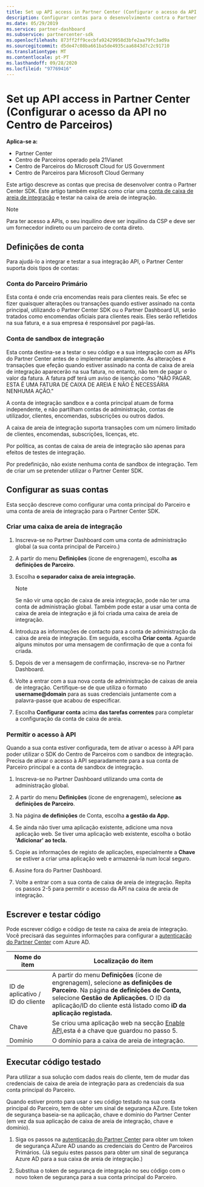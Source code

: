 ```yaml
---
title: Set up API access in Partner Center (Configurar o acesso da API no Centro de Parceiros)
description: Configurar contas para o desenvolvimento contra o Partner Center SDK e testar na caixa de areia de integração.
ms.date: 05/29/2019
ms.service: partner-dashboard
ms.subservice: partnercenter-sdk
ms.openlocfilehash: 873ff2ff9cecbfa92429958d3bfe2aa79fc3ad9a
ms.sourcegitcommit: d5de47c08ba661ba5de4935caa6843d7c2c91710
ms.translationtype: MT
ms.contentlocale: pt-PT
ms.lasthandoff: 09/28/2020
ms.locfileid: "97769416"
---
```

# <a name="set-up-api-access-in-partner-center"></a>Set up API access in Partner Center (Configurar o acesso da API no Centro de Parceiros)

**Aplica-se a:**

- Partner Center
- Centro de Parceiros operado pela 21Vianet
- Centro de Parceiros do Microsoft Cloud for US Government
- Centro de Parceiros para Microsoft Cloud Germany

Este artigo descreve as contas que precisa de desenvolver contra o Partner Center SDK. Este artigo também explica como criar uma [conta de caixa de areia de integração](#integration-sandbox-account) e testar na caixa de areia de integração.

>[!NOTE]
>Para ter acesso a APIs, o seu inquilino deve ser inquilino da CSP e deve ser um fornecedor indireto ou um parceiro de conta direto.

## <a name="account-definitions"></a>Definições de conta

Para ajudá-lo a integrar e testar a sua integração API, o Partner Center suporta dois tipos de contas:

### <a name="primary-partner-account"></a>Conta do Parceiro Primário

Esta conta é onde cria encomendas reais para clientes reais. Se efec se fizer quaisquer alterações ou transações quando estiver assinado na conta principal, utilizando o Partner Center SDK ou o Partner Dashboard UI, serão tratados como encomendas oficiais para clientes reais. Eles serão refletidos na sua fatura, e a sua empresa é responsável por pagá-las.

### <a name="integration-sandbox-account"></a>Conta de sandbox de integração

Esta conta destina-se a testar o seu código e a sua integração com as APIs do Partner Center antes de o implementar amplamente. As alterações e transações que efeção quando estiver assinado na conta de caixa de areia de integração aparecerão na sua fatura, no entanto, não tem de pagar o valor da fatura. A fatura pdf terá um aviso de isenção como "NÃO PAGAR. ESTA É UMA FATURA DE CAIXA DE AREIA E NÃO É NECESSÁRIA NENHUMA AÇÃO."

A conta de integração sandbox e a conta principal atuam de forma independente, e não partilham contas de administração, contas de utilizador, clientes, encomendas, subscrições ou outros dados.

A caixa de areia de integração suporta transações com um número limitado de clientes, encomendas, subscrições, licenças, etc.

Por política, as contas de caixa de areia de integração são apenas para efeitos de testes de integração.

Por predefinição, não existe nenhuma conta de sandbox de integração. Tem de criar um se pretender utilizar o Partner Center SDK.

## <a name="set-up-your-accounts"></a>Configurar as suas contas

Esta secção descreve como configurar uma conta principal do Parceiro e uma conta de areia de integração para o Partner Center SDK.

### <a name="create-an-integration-sandbox"></a>Criar uma caixa de areia de integração

1. Inscreva-se no Partner Dashboard com uma conta de administração global (a sua conta principal de Parceiro.)

2. A partir do menu **Definições** (ícone de engrenagem), escolha **as definições de Parceiro**.

3. Escolha **o separador caixa de areia integração.**

    >[!NOTE]
    >Se não vir uma opção de caixa de areia integração, pode não ter uma conta de administração global. Também pode estar a usar uma conta de caixa de areia de integração e já foi criada uma caixa de areia de integração.

4. Introduza as informações de contacto para a conta de administração da caixa de areia de integração. Em seguida, escolha **Criar conta**. Aguarde alguns minutos por uma mensagem de confirmação de que a conta foi criada.

5. Depois de ver a mensagem de confirmação, inscreva-se no Partner Dashboard.

6. Volte a entrar com a sua nova conta de administração de caixas de areia de integração. Certifique-se de que utiliza o formato **username@domain** para as suas credenciais juntamente com a palavra-passe que acabou de especificar.

7. Escolha **Configurar conta** acima **das tarefas correntes** para completar a configuração da conta de caixa de areia.

### <a name="enable-api-access"></a>Permitir o acesso à API

Quando a sua conta estiver configurada, tem de ativar o acesso à API para poder utilizar o SDK do Centro de Parceiros com o sandbox de integração. Precisa de ativar o acesso à API separadamente para a sua conta de Parceiro principal e a conta de sandbox de integração.

1. Inscreva-se no Partner Dashboard utilizando uma conta de administração global.

2. A partir do menu **Definições** (ícone de engrenagem), selecione **as definições de Parceiro**.

3. Na página **de definições** de Conta, escolha **a gestão da App.**

4. Se ainda não tiver uma aplicação existente, adicione uma nova aplicação web. Se tiver uma aplicação web existente, escolha o botão **'Adicionar' ao tecla.**

5. Copie as informações de registo de aplicações, especialmente a **Chave** se estiver a criar uma aplicação web e armazená-la num local seguro.

6. Assine fora do Partner Dashboard.

7. Volte a entrar com a sua conta de caixa de areia de integração. Repita os passos 2-5 para permitir o acesso da API na caixa de areia de integração.

## <a name="write-and-test-code"></a>Escrever e testar código

Pode escrever código e código de teste na caixa de areia de integração. Você precisará das seguintes informações para configurar a [autenticação do Partner Center](partner-center-authentication.md) com Azure AD.

| Nome do item | Localização do item |
| --------- | ------------- |
| ID de aplicativo / ID do cliente | A partir do menu **Definições** (ícone de engrenagem), selecione **as definições de Parceiro**. Na página **de definições de Conta,** selecione **Gestão de Aplicações.** O ID da aplicação/ID do cliente está listado como **iD da aplicação registada.** |
| Chave | Se criou uma aplicação web na secção [Enable API,](#enable-api-access)esta é a chave que guardou no passo 5. |
| Domínio | O domínio para a caixa de areia de integração. |

## <a name="run-tested-code"></a>Executar código testado

Para utilizar a sua solução com dados reais do cliente, tem de mudar das credenciais de caixa de areia de integração para as credenciais da sua conta principal do Parceiro.

Quando estiver pronto para usar o seu código testado na sua conta principal do Parceiro, tem de obter um sinal de segurança AZure. Este token de segurança baseia-se na aplicação, chave e domínio do Partner Center (em vez da sua aplicação de caixa de areia de integração, chave e domínio).

1. Siga os passos na [autenticação do Partner Center](partner-center-authentication.md) para obter um token de segurança AZure AD usando as credenciais do Centro de Parceiros Primários. (Já seguiu estes passos para obter um sinal de segurança Azure AD para a sua caixa de areia de integração.)

2. Substitua o token de segurança de integração no seu código com o novo token de segurança para a sua conta principal do Parceiro.
